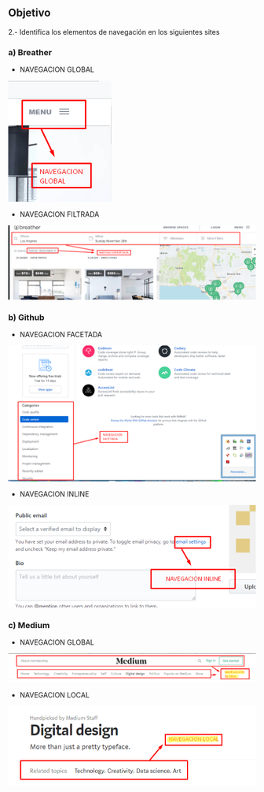 
## Objetivo

2.- Identifica los elementos de navegación en los siguientes sites

### a) Breather

* NAVEGACION GLOBAL 

![Navegacion](images/image1.png)

* NAVEGACION FILTRADA

![Navegacion](images/image6.png)

### b) Github

* NAVEGACION FACETADA

![Navegacion](images/image2.png)

* NAVEGACION INLINE

![Navegacion](images/image3.png)


### c) Medium

* NAVEGACION GLOBAL

![Navegacion](images/image8.png)

* NAVEGACION LOCAL

![Navegacion](images/image7.png)